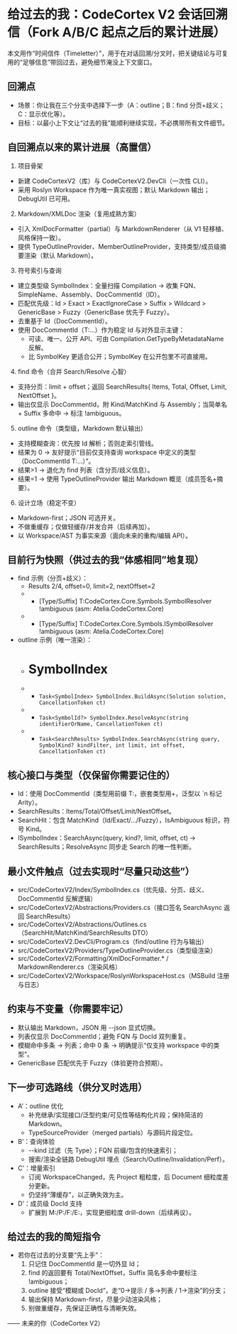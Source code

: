 # 给过去的我：CodeCortex V2 会话回溯信（Fork A/B/C 起点之后的累计进展）

本文用作“时间信件（Timeletter）”，用于在对话回溯/分叉时，把关键结论与可复用的“足够信息”带回过去，避免细节淹没上下文窗口。

## 回溯点
- 场景：你让我在三个分支中选择下一步（A：outline；B：find 分页+歧义；C：显示优化等）。
- 目标：以最小上下文让“过去的我”能顺利继续实现，不必携带所有文件细节。

## 自回溯点以来的累计进展（高置信）
1) 项目骨架
- 新建 CodeCortexV2（库）与 CodeCortexV2.DevCli（一次性 CLI）。
- 采用 Roslyn Workspace 作为唯一真实视图；默认 Markdown 输出；DebugUtil 已可用。

2) Markdown/XMLDoc 渲染（复用成熟方案）
- 引入 XmlDocFormatter（partial）与 MarkdownRenderer（从 V1 轻移植、风格保持一致）。
- 提供 TypeOutlineProvider、MemberOutlineProvider，支持类型/成员级摘要渲染（默认 Markdown）。

3) 符号索引与查询
- 建立类型级 SymbolIndex：全量扫描 Compilation → 收集 FQN、SimpleName、Assembly、DocCommentId（ID）。
- 匹配优先级：Id > Exact > ExactIgnoreCase > Suffix > Wildcard > GenericBase > Fuzzy（GenericBase 优先于 Fuzzy）。
- 去重基于 Id（DocCommentId）。
- 使用 DocCommentId（T:...）作为稳定 Id 与对外显示主键：
  - 可读、唯一、公开 API、可由 Compilation.GetTypeByMetadataName 反解。
  - 比 SymbolKey 更适合公开；SymbolKey 在公开包里不可直接用。

4) find 命令（合并 Search/Resolve 心智）
- 支持分页：limit + offset；返回 SearchResults{ Items, Total, Offset, Limit, NextOffset }。
- 输出仅显示 DocCommentId，附 Kind/MatchKind 与 Assembly；当简单名 + Suffix 多命中 → 标注 !ambiguous。

5) outline 命令（类型级，Markdown 默认输出）
- 支持模糊查询：优先按 Id 解析；否则走索引管线。
- 结果为 0 → 友好提示“目前仅支持查询 workspace 中定义的类型（DocCommentId T:...）”。
- 结果>1 → 退化为 find 列表（含分页/歧义信息）。
- 结果=1 → 使用 TypeOutlineProvider 输出 Markdown 概览（成员签名+摘要）。

6) 设计立场（稳定不变）
- Markdown-first；JSON 可选开关。
- 不做重缓存；仅做轻缓存/并发合并（后续再加）。
- 以 Workspace/AST 为事实来源（面向未来的重构/编辑 API）。

## 目前行为快照（供过去的我“体感相同”地复现）
- find 示例（分页+歧义）：
  - Results 2/4, offset=0, limit=2, nextOffset=2
  - - [Type/Suffix] T:CodeCortex.Core.Symbols.SymbolResolver !ambiguous (asm: Atelia.CodeCortex.Core)
  - - [Type/Suffix] T:CodeCortex.Core.Symbols.ISymbolResolver !ambiguous (asm: Atelia.CodeCortex.Core)
- outline 示例（唯一渲染）：
  - # SymbolIndex
  - - `Task<SymbolIndex> SymbolIndex.BuildAsync(Solution solution, CancellationToken ct)`
  - - `Task<SymbolId?> SymbolIndex.ResolveAsync(string identifierOrName, CancellationToken ct)`
  - - `Task<SearchResults> SymbolIndex.SearchAsync(string query, SymbolKind? kindFilter, int limit, int offset, CancellationToken ct)`

## 核心接口与类型（仅保留你需要记住的）
- Id：使用 DocCommentId（类型用前缀 T:，嵌套类型用+，泛型以 `n 标记 Arity）。
- SearchResults：Items/Total/Offset/Limit/NextOffset。
- SearchHit：包含 MatchKind（Id/Exact/…/Fuzzy），IsAmbiguous 标识，符号 Kind。
- ISymbolIndex：SearchAsync(query, kind?, limit, offset, ct) → SearchResults；ResolveAsync 同步走 Search 的唯一性判断。

## 最小文件触点（过去实现时“尽量只动这些”）
- src/CodeCortexV2/Index/SymbolIndex.cs（优先级、分页、歧义、DocCommentId 反解逻辑）
- src/CodeCortexV2/Abstractions/Providers.cs（接口签名 SearchAsync 返回 SearchResults）
- src/CodeCortexV2/Abstractions/Outlines.cs（SearchHit/MatchKind/SearchResults DTO）
- src/CodeCortexV2.DevCli/Program.cs（find/outline 行为与输出）
- src/CodeCortexV2/Providers/TypeOutlineProvider.cs（类型级渲染）
- src/CodeCortexV2/Formatting/XmlDocFormatter.* / MarkdownRenderer.cs（渲染风格）
- src/CodeCortexV2/Workspace/RoslynWorkspaceHost.cs（MSBuild 注册与日志）

## 约束与不变量（你需要牢记）
- 默认输出 Markdown，JSON 用 --json 显式切换。
- 列表仅显示 DocCommentId；避免 FQN 与 DocId 双列重复。
- 模糊命中多条 → 列表；命中 0 条 → 明确提示“仅支持 workspace 中的类型”。
- GenericBase 匹配优先于 Fuzzy（体验更符合预期）。

## 下一步可选路线（供分叉时选用）
- A’：outline 优化
  - 补充继承/实现接口/泛型约束/可见性等结构化片段；保持简洁的 Markdown。
  - TypeSourceProvider（merged partials）与源码片段定位。
- B’：查询体验
  - --kind 过滤（先 Type）；FQN 前缀/包含的快速索引；
  - 搜索/渲染全链路 DebugUtil 埋点（Search/Outline/Invalidation/Perf）。
- C’：增量索引
  - 订阅 WorkspaceChanged，先 Project 粗粒度，后 Document 细粒度差分更新。
  - 仍坚持“薄缓存”，以正确失效为主。
- D’：成员级 DocId 支持
  - 扩展到 M:/P:/F:/E:，实现更细粒度 drill-down（后续再议）。

## 给过去的我的简短指令
- 若你在过去的分支要“先上手”：
  1) 只记住 DocCommentId 是一切外显 Id；
  2) find 的返回要有 Total/NextOffset，Suffix 简名多命中要标注 !ambiguous；
  3) outline 接受“模糊或 DocId”，走“0→提示 / 多→列表 / 1→渲染”的分支；
  4) 输出保持 Markdown-first，尽量少动渲染风格；
  5) 别做重缓存，先保证正确性与清晰失效。

—— 未来的你（CodeCortex V2）

